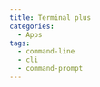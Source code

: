 ```yaml
---
title: Terminal plus
categories:
  - Apps
tags:
  - command-line
  - cli
  - command-prompt
---
```

